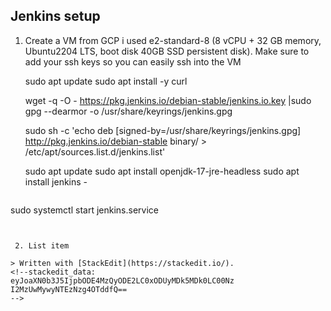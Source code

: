 
## Jenkins setup

 1. Create a VM from GCP i used e2-standard-8 (8 vCPU + 32 GB memory, Ubuntu2204 LTS, boot disk 40GB SSD persistent disk). Make sure to add your ssh keys so you can easily ssh into the VM

    sudo apt update
    sudo apt install -y curl
    
    wget -q -O - https://pkg.jenkins.io/debian-stable/jenkins.io.key |sudo gpg --dearmor -o /usr/share/keyrings/jenkins.gpg
    
    sudo sh -c 'echo deb [signed-by=/usr/share/keyrings/jenkins.gpg] http://pkg.jenkins.io/debian-stable binary/ > /etc/apt/sources.list.d/jenkins.list'
    
    sudo apt update
    sudo apt install openjdk-17-jre-headless
    sudo apt install jenkins -
    ```
sudo systemctl start jenkins.service
```


 2. List item

> Written with [StackEdit](https://stackedit.io/).
<!--stackedit_data:
eyJoaXN0b3J5IjpbODE4MzQyODE2LC0xODUyMDk5MDk0LC00Nz
I2MzUwMywyNTEzNzg4OTddfQ==
-->